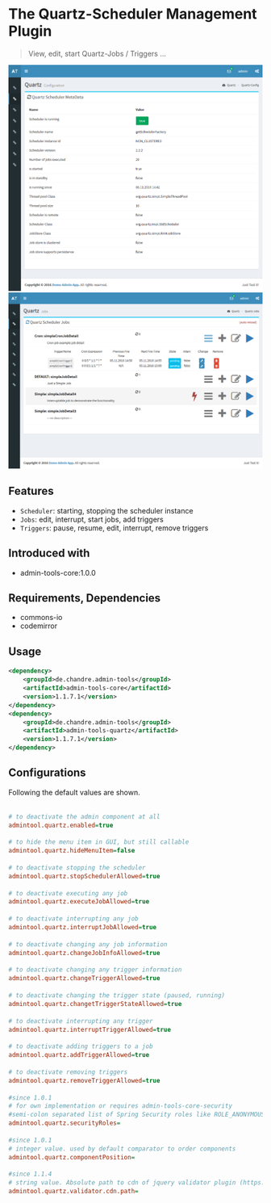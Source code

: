 # The Quartz-Scheduler Management Plugin
> View, edit, start Quartz-Jobs / Triggers ... 

![Preview image](doc/screen_quartzMetadata_org.png?raw=true "AdminTool Quartz Metadata UI")
![Preview image](doc/screen_quartzJobs_org.png?raw=true "AdminTool Quartz Jobs UI")

## Features
* `Scheduler`: starting, stopping the scheduler instance
* `Jobs`: edit, interrupt, start jobs, add triggers
* `Triggers`:  pause, resume, edit, interrupt, remove triggers

## Introduced with
* admin-tools-core:1.0.0

## Requirements, Dependencies
* commons-io
* codemirror

## Usage

```xml
<dependency>
	<groupId>de.chandre.admin-tools</groupId>
	<artifactId>admin-tools-core</artifactId>
	<version>1.1.7.1</version>
</dependency>
<dependency>
	<groupId>de.chandre.admin-tools</groupId>
	<artifactId>admin-tools-quartz</artifactId>
	<version>1.1.7.1</version>
</dependency>
```

## Configurations

Following the default values are shown.	
```ini

# to deactivate the admin component at all
admintool.quartz.enabled=true

# to hide the menu item in GUI, but still callable
admintool.quartz.hideMenuItem=false

# to deactivate stopping the scheduler
admintool.quartz.stopSchedulerAllowed=true

# to deactivate executing any job
admintool.quartz.executeJobAllowed=true

# to deactivate interrupting any job
admintool.quartz.interruptJobAllowed=true

# to deactivate changing any job information
admintool.quartz.changeJobInfoAllowed=true

# to deactivate changing any trigger information 
admintool.quartz.changeTriggerAllowed=true

# to deactivate changing the trigger state (paused, running)
admintool.quartz.changetTriggerStateAllowed=true

# to deactivate interrupting any trigger
admintool.quartz.interruptTriggerAllowed=true

# to deactivate adding triggers to a job
admintool.quartz.addTriggerAllowed=true

# to deactivate removing triggers
admintool.quartz.removeTriggerAllowed=true

#since 1.0.1
# for own implementation or requires admin-tools-core-security
#semi-colon separated list of Spring Security roles like ROLE_ANONYMOUS;ROLE_ADMIN
admintool.quartz.securityRoles=

#since 1.0.1
# integer value. used by default comparator to order components
admintool.quartz.componentPosition=

#since 1.1.4
# string value. Absolute path to cdn of jquery validator plugin (https://github.com/1000hz/bootstrap-validator)
admintool.quartz.validator.cdn.path=
	
```